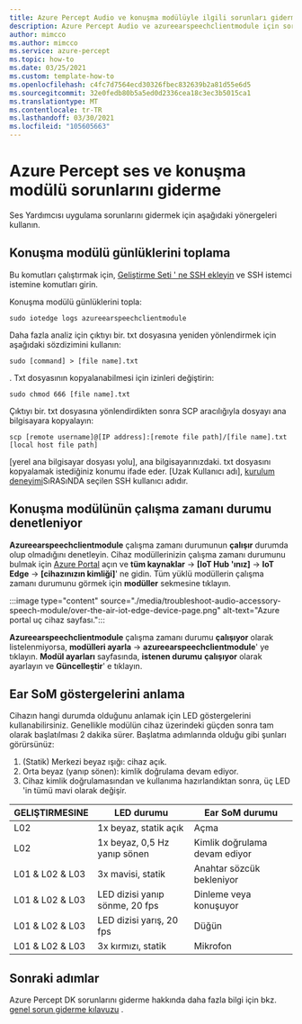 ```yaml
---
title: Azure Percept Audio ve konuşma modülüyle ilgili sorunları giderme
description: Azure Percept Audio ve azureearspeechclientmodule için sorun giderme ipuçları alın
author: mimcco
ms.author: mimcco
ms.service: azure-percept
ms.topic: how-to
ms.date: 03/25/2021
ms.custom: template-how-to
ms.openlocfilehash: c4fc7d7564ecd30326fbec832639b2a81d55e6d5
ms.sourcegitcommit: 32e0fedb80b5a5ed0d2336cea18c3ec3b5015ca1
ms.translationtype: MT
ms.contentlocale: tr-TR
ms.lasthandoff: 03/30/2021
ms.locfileid: "105605663"
---
```

# <a name="azure-percept-audio-and-speech-module-troubleshooting"></a>Azure Percept ses ve konuşma modülü sorunlarını giderme

Ses Yardımcısı uygulama sorunlarını gidermek için aşağıdaki yönergeleri kullanın.

## <a name="collecting-speech-module-logs"></a>Konuşma modülü günlüklerini toplama

Bu komutları çalıştırmak için, [Geliştirme Seti ' ne SSH ekleyin](./how-to-ssh-into-percept-dk.md) ve SSH istemci istemine komutları girin.

Konuşma modülü günlüklerini topla:

```console
sudo iotedge logs azureearspeechclientmodule
```

Daha fazla analiz için çıktıyı bir. txt dosyasına yeniden yönlendirmek için aşağıdaki sözdizimini kullanın:

```console
sudo [command] > [file name].txt
```

. Txt dosyasının kopyalanabilmesi için izinleri değiştirin:

```console
sudo chmod 666 [file name].txt
```

Çıktıyı bir. txt dosyasına yönlendirdikten sonra SCP aracılığıyla dosyayı ana bilgisayara kopyalayın:

```console
scp [remote username]@[IP address]:[remote file path]/[file name].txt [local host file path]
```

[yerel ana bilgisayar dosyası yolu], ana bilgisayarınızdaki. txt dosyasını kopyalamak istediğiniz konumu ifade eder. [Uzak Kullanıcı adı], [kurulum deneyimi](./quickstart-percept-dk-set-up.md)SıRASıNDA seçilen SSH kullanıcı adıdır.

## <a name="checking-runtime-status-of-the-speech-module"></a>Konuşma modülünün çalışma zamanı durumu denetleniyor

**Azureearspeechclientmodule** çalışma zamanı durumunun **çalışır** durumda olup olmadığını denetleyin. Cihaz modüllerinizin çalışma zamanı durumunu bulmak için [Azure Portal](https://portal.azure.com/) açın ve **tüm kaynaklar**  ->  **[IoT Hub 'ınız]**  ->  **IoT Edge**  ->  **[cihazınızın kimliği]**' ne gidin. Tüm yüklü modüllerin çalışma zamanı durumunu görmek için **modüller** sekmesine tıklayın.

:::image type="content" source="./media/troubleshoot-audio-accessory-speech-module/over-the-air-iot-edge-device-page.png" alt-text="Azure portal uç cihaz sayfası.":::

**Azureearspeechclientmodule** çalışma zamanı durumu **çalışıyor** olarak listelenmiyorsa, **modülleri ayarla**  ->  **azureearspeechclientmodule**' ye tıklayın. **Modül ayarları** sayfasında, **istenen durumu** **çalışıyor** olarak ayarlayın ve **Güncelleştir**' e tıklayın.

## <a name="understanding-ear-som-led-indicators"></a>Ear SoM göstergelerini anlama

Cihazın hangi durumda olduğunu anlamak için LED göstergelerini kullanabilirsiniz. Genellikle modülün cihaz üzerindeki güçden sonra tam olarak başlatılması 2 dakika sürer. Başlatma adımlarında olduğu gibi şunları görürsünüz:

1. (Statik) Merkezi beyaz ışığı: cihaz açık.
2. Orta beyaz (yanıp sönen): kimlik doğrulama devam ediyor.
3. Cihaz kimlik doğrulamasından ve kullanıma hazırlandıktan sonra, üç LED 'in tümü mavi olarak değişir.

|GELIŞTIRMESINE|LED durumu|Ear SoM durumu|
|---|---------|--------------|
|L02|1x beyaz, statik açık|Açma |
|L02|1x beyaz, 0,5 Hz yanıp sönen|Kimlik doğrulama devam ediyor |
|L01 & L02 & L03|3x mavisi, statik|Anahtar sözcük bekleniyor|
|L01 & L02 & L03|LED dizisi yanıp sönme, 20 fps |Dinleme veya konuşuyor|
|L01 & L02 & L03|LED dizisi yarış, 20 fps|Düğün|
|L01 & L02 & L03|3x kırmızı, statik |Mikrofon|

## <a name="next-steps"></a>Sonraki adımlar

Azure Percept DK sorunlarını giderme hakkında daha fazla bilgi için bkz. [genel sorun giderme kılavuzu](./troubleshoot-dev-kit.md) .
